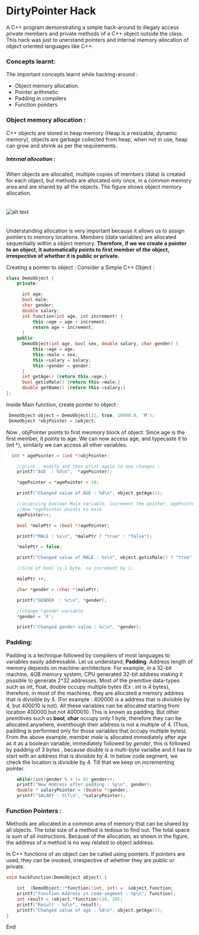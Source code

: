# DirtyPointer Hack

A C++ program demonstrating a simple hack-around to illegaly access private members and private methods of a C++ object outside the class. This hack was just to unerstand pointers and internal memory allocation of object oriented languages like C++. 

### Concepts learnt: 
The important concepts learnt while hacking-around :
   * Object memory allocation.
   * Pointer arithmetic 
   * Padding in compilers
   * Function pointers

### Object memory allocation : 
C++ objects are stored in heap memory (Heap is a resizable, dynamic memory), objects are garbage collected from heap, when not in use, heap can grow and shrink as per the requirements. 
##### Internal allocation :
When objects are allocated, multiple copies of members (data) is created for each object, but methods are allocated only once, in a common memory area and are shared by all the objects. The figure shows object memory allocation.<br/><br/><br/>
![alt text](https://i.ibb.co/nQ6hpSx/cpp-pointer-this.jpg, "Object allocation")<br/><br/><br/>
Understanding allocation is very important because it allows us to assign pointers to memory locations. Members (data variables) are allocated sequentially within a object memory. **Therefore, if we we create a pointer to an object, it automatically points to first member of the object, irrespective of whether it is public or private.**

Creating a pointer to object : 
Consider a Simple C++ Object  : 
```c++
class DemoObject {
    private:

      int age;
      bool male;
      char gender;
      double salary;
      int function(int age, int increment) {
          this->age = age + increment;
          return age + increment;
      }
    public:
      DemoObject(int age, bool sex, double salary, char gender) {
          this->age = age;
          this->male = sex;
          this->salary = salary;
          this->gender = gender;
      }
      int getAge() {return this->age;}
      bool getisMale() {return this->male;}
      double getName() {return this->salary;}
};
```
Inside Main function, create pointer to object :

```C++
 DemoObject object = DemoObject(21, true, 10000.0, 'M');
 DemoObject *objPointer = &object;
```
Now , objPointer points to first meomory block of object. Since age is the first member, it points to age. We can now access age, and typecaste it to (int *), similarly we can access all other variables.
```C++
  int * agePointer = (int *)objPointer;

    //print , modify and then print again to see changes : 
    printf("AGE  : %d\n",  *agePointer);

    *agePointer = *agePointer + 10;

    printf("Changed value of AGE : %d\n", object.getAge());

    //accessing boolean Male variable, increment the pointer, agePointer, we skip 4 bytes
    //Now *agePointer points to male
    agePointer++;

    bool *malePtr = (bool *)agePointer;

    printf("MALE : %s\n", *malePtr ? "true" : "false");

    *malePtr = false;

    printf("Changed value of MALE : %s\n", object.getisMale() ? "true" : "false");

    //Size of bool is 1 byte, so increment by 1: 

    malePtr ++;

    char *gender = (char *)malePtr;

    printf("GENDER  : %c\n", *gender);

    //change *gender variable 
    *gender = 'F';

    printf("Changed gender value : %c\n", *gender);
```

### Padding:
Padding is a technique followed by compilers of most languages to variables easily addressable. Let us understand, **Padding**.
Address length of memory depends on machine-architecture. For example, in a 32-bit machine, 4GB memory system, CPU generated 32-bit address making it possible to generate 2^32 addresses. Most of the premitive data-types such as int, float, double occupy multiple bytes (Ex : int is 4 bytes), therefore, in most of the machines, they are allocated a memory address that is divisible by 4. (For example : 400000 is a address that is divisible by 4, but 400010 is not). All these variables can be allocated starting from location 400000 but not 4000010. This is known as padding. But other premitives such as **bool**, **char** occupy only 1 byte, therefore they can be allocated anywhere, eventhough their address is not a multiple of 4. 
(Thus, padding is performed only for those variables that occupy multiple bytes).
From the above example, member *male* is allocated immediately after *age* as it as a boolean variable, immediately followed by *gender*, this is followed by padding of 3 bytes , because double is a multi-byte varialbe and it has to start with an address that is divisible by 4. In below code segment, we check the location is divisible by 4. Till that we keep on incrementing pointer.
```C++
    while((int)gender % 4 != 0) gender++;
    printf("New Address after padding : %p\n", gender);
    double * salaryPointer = (double *)gender;
    printf("SALARY : %lf\n", *salaryPointer);
```

### Function Pointers : 
Methods are allocated in a common area of memory that can be shared by all objects. The total size of a method is tedious to find out. The total space is sum of all instructions. Because of the allocation, as shown in the figure, the address of a method is no way related to object address.

In C++ functions of an object can be called using pointers. If pointers are used, they can be invoked, irrespective of whether they are public or private.

```C++
void hackFunction(DemoObject object) {

    int  (DemoObject::*function)(int, int) =  &object.function;
    printf("Function Address in code-segment : %p\n", function);
    int result = (object.*function)(10, 20);
    printf("Result : %d\n", result);
    printf("Changed value of age : %d\n", object.getAge());
}
```

End

